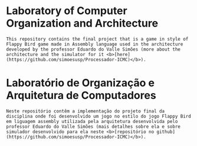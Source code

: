 # Laboratory of Computer Organization and Architecture
	
	This repository contains the final project that is a game in style of Flappy Bird game made in Assembly language used in the architecture developed by the professor Eduardo do Valle Simões (more about the architecture and the simulator for it <b>[here](https://github.com/simoesusp/Processador-ICMC)</b>).

# Laboratório de Organização e Arquitetura de Computadores

	Neste repositório contêm a implementação do projeto final da disciplina onde foi desenvolvido um jogo no estilo do jogo Flappy Bird em liguagem assembly utilizada pela arquitetura desenvolvida pelo professor Eduardo do Valle Simões (mais detalhes sobre ela e sobre simulador desenvolvido para ela neste <b>[repositório no github](https://github.com/simoesusp/Processador-ICMC)</b>).
